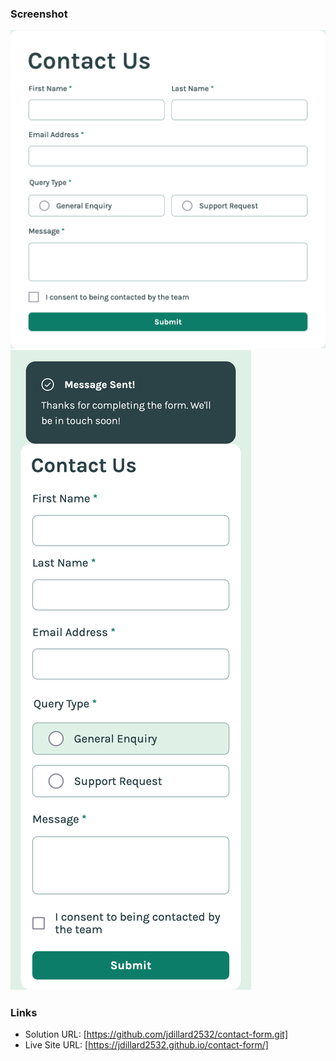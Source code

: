 ### Screenshot

![](./assets/images/Screenshot%202025-01-12%20at%2019-28-20%20Frontend%20Mentor%20Contact%20form.png)
![](./assets/images/Screenshot%202025-01-12%20at%2019-29-34%20Frontend%20Mentor%20Contact%20form.png)

### Links

- Solution URL: [https://github.com/jdillard2532/contact-form.git]
- Live Site URL: [https://jdillard2532.github.io/contact-form/]
